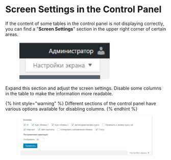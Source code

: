 # Screen Settings in the Control Panel

If the content of some tables in the control panel is not displaying correctly, you can find a "**Screen Settings**" section in the upper right corner of certain areas.

<figure><img src="../../.gitbook/assets/Screenshot_54.png" alt=""><figcaption></figcaption></figure>

Expand this section and adjust the screen settings. Disable some columns in the table to make the information more readable.

{% hint style="warning" %}
Different sections of the control panel have various options available for disabling columns.
{% endhint %}

<figure><img src="../../.gitbook/assets/Screenshot_55.png" alt=""><figcaption></figcaption></figure>